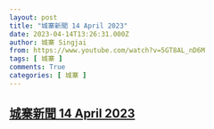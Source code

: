 ```yaml
---
layout: post
title: "城寨新聞 14 April 2023"
date: 2023-04-14T13:26:31.000Z
author: 城寨 Singjai
from: https://www.youtube.com/watch?v=5GT8AL_nD6M
tags: [ 城寨 ]
comments: True
categories: [ 城寨 ]
---
```

<!--1681478791000-->
[城寨新聞 14 April 2023](https://www.youtube.com/watch?v=5GT8AL_nD6M)
------

<div>

</div>
